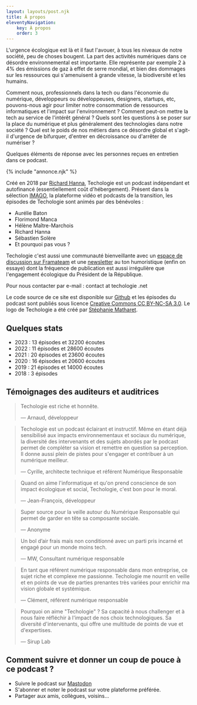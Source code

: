 ```yaml
---
layout: layouts/post.njk
title: À propos
eleventyNavigation:
    key: À propos
    order: 3
---
```


L'urgence écologique est là et il faut l'avouer, à tous les niveaux de notre société, peu de choses bougent. La part des activités numériques dans ce désordre environnemental est importante. Elle représente par exemple 2 à 4% des émissions de gaz à effet de serre mondial, et bien des dommages sur les ressources qui s'amenuisent à grande vitesse, la biodiversité et les humains.

Comment nous, professionnels dans la tech ou dans l'économie du numérique, développeurs ou développeuses, designers, startups, etc, pouvons-nous agir pour limiter notre consommation de ressources informatiques et l'impact sur l'environnement ? Comment peut-on mettre la tech au service de l'intérêt général ? Quels sont les questions à se poser sur la place du numérique et plus généralement des technologies dans notre société ? Quel est le poids de nos métiers dans ce désordre global et s'agit-il d'urgence de bifurquer, d'entrer en décroissance ou d'arrêter de numériser ?

Quelques éléments de réponse avec les personnes reçues en entretien dans ce podcast.

{% include "annonce.njk" %}

Créé en 2018 par [Richard Hanna](https://richardhanna.dev/), Techologie est un podcast indépendant et autofinancé (essentiellement coût d'hébergement). Présent dans la sélection [IMAGO](https://www.imagotv.fr/), la plateforme vidéo et podcasts de la transition, les épisodes de Techologie sont animés par des bénévoles :

- Aurélie Baton
- Florimond Manca
- Hélène Maître-Marchois
- Richard Hanna
- Sébastien Solère
- Et pourquoi pas vous ?

Techologie c'est aussi une communauté bienveillante avec un [espace de discussion sur Framateam](https://framateam.org/techologie/) et une [newsletter](/newsletter/) au ton humoristique (enfin on essaye) dont la fréquence de publication est aussi irrégulière que l'engagement écologique du Président de la République.

Pour nous contacter par e-mail : contact at techologie .net

Le code source de ce site est disponible sur <a href="https://github.com/supertanuki/techologieWeb">Github</a> et les épisodes du podcast sont publiés sous licence <a href="https://creativecommons.org/licenses/by-nc-sa/3.0/fr/">Creative Commons CC BY-NC-SA 3.0</a>. Le logo de Techologie a été créé par [Stéphanie Matharet](https://www.behance.net/matharet). 

## Quelques stats

* 2023 : 13 épisodes et 32200 écoutes
* 2022 : 11 épisodes et 28600 écoutes
* 2021 : 20 épisodes et 23600 écoutes
* 2020 : 16 épisodes et 20600 écoutes
* 2019 : 21 épisodes et 14000 écoutes
* 2018 : 3 épisodes

## Témoignages des auditeurs et auditrices

<blockquote>

Techologie est riche et honnête. 

<p class="quote-author">— Arnaud, développeur</p>
</blockquote>


<blockquote>

Techologie est un podcast éclairant et instructif. Même en étant déjà sensibilisé aux impacts environnementaux et sociaux du numérique, la diversité des intervenants et des sujets abordés par le podcast permet de compléter sa vision et remettre en question sa perception. Il donne aussi plein de pistes pour s'engager et contribuer à un numérique meilleur.

<p class="quote-author">— Cyrille, architecte technique et référent Numérique Responsable</p>
</blockquote>


<blockquote>

Quand on aime l'informatique et qu'on prend conscience de son impact écologique et social, Techologie, c'est bon pour le moral.

<p class="quote-author">— Jean-François, développeur</p>
</blockquote>


<blockquote>

Super source pour la veille autour du Numérique Responsable qui permet de garder en tête sa composante sociale.

<p class="quote-author">— Anonyme</p>
</blockquote>


<blockquote>

Un bol d’air frais mais non conditionné avec un parti pris incarné et engagé pour un monde moins tech.

<p class="quote-author">— MW, Consultant numérique responsable</p>
</blockquote>


<blockquote>

En tant que référent numérique responsable dans mon entreprise, ce sujet riche et complexe me passionne. Techologie me nourrit en veille et en points de vue de parties prenantes très variées pour enrichir ma vision globale et systémique.

<p class="quote-author">— Clément, référent numérique responsable</p>
</blockquote>


<blockquote>

Pourquoi on aime "Techologie" ? Sa capacité à nous challenger et à nous faire réfléchir à l'impact de nos choix technologiques. Sa diversité d'intervenants, qui offre une multitude de points de vue et d'expertises.

<p class="quote-author">— Sirup Lab</p>
</blockquote>



## Comment suivre et donner un coup de pouce à ce podcast ?

- Suivre le podcast sur [Mastodon](https://piaille.fr/@techologie)
- S'abonner et noter le podcast sur votre plateforme préférée.
- Partager aux amis, collègues, voisins...
